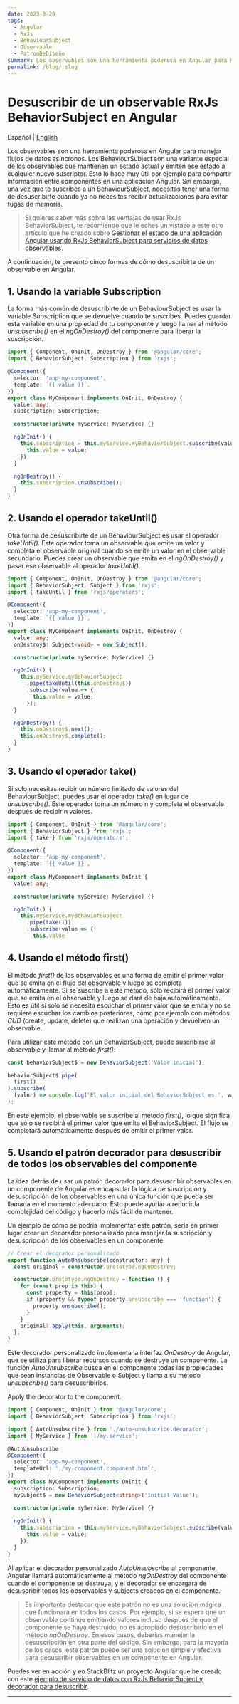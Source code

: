 ```yaml
---
date: 2023-3-20
tags:
  - Angular
  - RxJs
  - BehaviourSubject
  - Observable
  - PatronDeDiseño
summary: Los observables son una herramienta poderosa en Angular para manejar flujos de datos asíncronos. Los BehaviourSubject son una variante especial de los observables ...
permalink: /blog/:slug
---
```


# Desuscribir de un observable RxJs BehaviorSubject en Angular

<social-share class="social-share--header" />

Español | [English](/en/blog/unsubscribing-behaviorsubject-observable-angular/)

Los observables son una herramienta poderosa en Angular para manejar flujos de datos asíncronos. Los BehaviourSubject son una variante especial de los observables que mantienen un estado actual y emiten ese estado a cualquier nuevo suscriptor. Esto lo hace muy útil por ejemplo para compartir información entre componentes en una aplicación Angular. Sin embargo, una vez que te suscribes a un BehaviourSubject, necesitas tener una forma de desuscribirte cuando ya no necesites recibir actualizaciones para evitar fugas de memoria.

> Si quieres saber más sobre las ventajas de usar RxJs BehaviorSubject, te recomiendo que le eches un vistazo a este otro artículo que he creado sobre [Gestionar el estado de una aplicación Angular usando RxJs BehaviorSubject para servicios de datos observables](/blog/gestionar-estado-angular-rxjs-behaviorsubject-servicios-datos-observables/).

A continuación, te presento cinco formas de cómo desuscribirte de un observable en Angular.

## 1. Usando la variable Subscription
La forma más común de desuscribirte de un BehaviourSubject es usar la variable Subscription que se devuelve cuando te suscribes. Puedes guardar esta variable en una propiedad de tu componente y luego llamar al método _unsubscribe()_ en el _ngOnDestroy()_ del componente para liberar la suscripción.

``` ts
import { Component, OnInit, OnDestroy } from '@angular/core';
import { BehaviorSubject, Subscription } from 'rxjs';

@Component({
  selector: 'app-my-component',
  template: `{{ value }}`,
})
export class MyComponent implements OnInit, OnDestroy {
  value: any;
  subscription: Subscription;

  constructor(private myService: MyService) {}

  ngOnInit() {
    this.subscription = this.myService.myBehaviorSubject.subscribe(value => {
      this.value = value;
    });
  }

  ngOnDestroy() {
    this.subscription.unsubscribe();
  }
}
```

## 2. Usando el operador takeUntil()
Otra forma de desuscribirte de un BehaviourSubject es usar el operador _takeUntil()_. Este operador toma un observable que emite un valor y completa el observable original cuando se emite un valor en el observable secundario. Puedes crear un observable que emita en el _ngOnDestroy()_ y pasar ese observable al operador _takeUntil()_.

``` ts
import { Component, OnInit, OnDestroy } from '@angular/core';
import { BehaviorSubject, Subject } from 'rxjs';
import { takeUntil } from 'rxjs/operators';

@Component({
  selector: 'app-my-component',
  template: `{{ value }}`,
})
export class MyComponent implements OnInit, OnDestroy {
  value: any;
  onDestroy$: Subject<void> = new Subject();

  constructor(private myService: MyService) {}

  ngOnInit() {
    this.myService.myBehaviorSubject
      .pipe(takeUntil(this.onDestroy$))
      .subscribe(value => {
        this.value = value;
      });
  }

  ngOnDestroy() {
    this.onDestroy$.next();
    this.onDestroy$.complete();
  }
}
```

## 3. Usando el operador take()
Si solo necesitas recibir un número limitado de valores del BehaviourSubject, puedes usar el operador _take()_ en lugar de _unsubscribe()_. Este operador toma un número n y completa el observable después de recibir n valores.

``` ts
import { Component, OnInit } from '@angular/core';
import { BehaviorSubject } from 'rxjs';
import { take } from 'rxjs/operators';

@Component({
  selector: 'app-my-component',
  template: `{{ value }}`,
})
export class MyComponent implements OnInit {
  value: any;

  constructor(private myService: MyService) {}

  ngOnInit() {
    this.myService.myBehaviorSubject
      .pipe(take(1))
      .subscribe(value => {
        this.value
```

## 4. Usando el método first()
El método _first()_ de los observables es una forma de emitir el primer valor que se emita en el flujo del observable y luego se completa automáticamente. Si se suscribe a este método, sólo recibirá el primer valor que se emita en el observable y luego se dará de baja automáticamente. Esto es útil si sólo se necesita escuchar el primer valor que se emita y no se requiere escuchar los cambios posteriores, como por ejemplo con métodos _CUD_ (create, update, delete) que realizan una operación y devuelven un observable.

Para utilizar este método con un BehaviorSubject, puede suscribirse al observable y llamar al método _first()_:

``` ts
const behaviorSubject$ = new BehaviorSubject('Valor inicial');

behaviorSubject$.pipe(
  first()
).subscribe(
  (valor) => console.log('El valor inicial del BehaviorSubject es:', valor)
);
```

En este ejemplo, el observable se suscribe al método _first()_, lo que significa que sólo se recibirá el primer valor que emita el BehaviorSubject. El flujo se completará automáticamente después de emitir el primer valor.

## 5. Usando el patrón decorador para desuscribir de todos los observables del componente

La idea detrás de usar un patrón decorador para desuscribir observables en un componente de Angular es encapsular la lógica de suscripción y desuscripción de los observables en una única función que pueda ser llamada en el momento adecuado. Esto puede ayudar a reducir la complejidad del código y hacerlo más fácil de mantener.

Un ejemplo de cómo se podría implementar este patrón, sería en primer lugar crear un decorador personalizado para manejar la suscripción y desuscripción de los observables en un componente.

``` ts
// Crear el decorador personalizado
export function AutoUnsubscribe(constructor: any) {
  const original = constructor.prototype.ngOnDestroy;

  constructor.prototype.ngOnDestroy = function () {
    for (const prop in this) {
      const property = this[prop];
      if (property && typeof property.unsubscribe === 'function') {
        property.unsubscribe();
      }
    }
    original?.apply(this, arguments);
  };
}
```

Este decorador personalizado implementa la interfaz _OnDestroy_ de Angular, que se utiliza para liberar recursos cuando se destruye un componente. La función _AutoUnsubscribe_ busca en el componente todas las propiedades que sean instancias de Observable o Subject y llama a su método _unsubscribe()_ para desuscribirlos.

Apply the decorator to the component.

``` ts
import { Component, OnInit } from '@angular/core';
import { BehaviorSubject, Subscription } from 'rxjs';

import { AutoUnsubscribe } from './auto-unsubscribe.decorator';
import { MyService } from './my.service';

@AutoUnsubscribe
@Component({
  selector: 'app-my-component',
  templateUrl: './my-component.component.html',
})
export class MyComponent implements OnInit {
  subscription: Subscription;
  mySubject$ = new BehaviorSubject<string>('Initial Value');

  constructor(private myService: MyService) {}
  
  ngOnInit() {
    this.subscription = this.myService.myBehaviorSubject.subscribe(value => {
      this.value = value;
    });
  }  
}
```

Al aplicar el decorador personalizado _AutoUnsubscribe_ al componente, Angular llamará automáticamente al método _ngOnDestroy_ del componente cuando el componente se destruya, y el decorador se encargará de desuscribir todos los observables y subjects creados en el componente.

> Es importante destacar que este patrón no es una solución mágica que funcionará en todos los casos. Por ejemplo, si se espera que un observable continúe emitiendo valores incluso después de que el componente se haya destruido, no es apropiado desuscribirlo en el método _ngOnDestroy_. En esos casos, deberías manejar la desuscripción en otra parte del código. Sin embargo, para la mayoría de los casos, este patrón puede ser una solución simple y efectiva para desuscribir observables en un componente en Angular.

Puedes ver en acción y en StackBlitz un proyecto Angular que he creado con este [ejemplo de servicio de datos con RxJs BehaviorSubject y decorador para desuscribir](https://stackblitz.com/edit/angular-rxjs-behaviorsubject-unsuscribe-decorator).

---
<social-share class="social-share--footer" />

